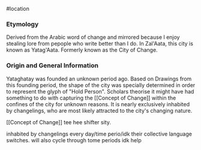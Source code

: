 #location 
### Etymology
Derived from the Arabic word of change and mirrored because I enjoy stealing lore from pepople who write better than I do.
In Zal'Aata, this city is known as Yatag'Aata.
Formerly known as the City of Change.

### Origin and General Information
Yataghatay was founded an unknown period ago. Based on Drawings from this founding period, the shape of the city was specially determined in order to represent the glyph of "Hold Person". Scholars theorise it might have had something to do with capturing the [[Concept of Change]] within the confines of the city for unknown reasons.
It is nearly exclusively inhabited by changelings, who are most likely attracted to the city's changing nature. 

[[Concept of Change]]
tee hee shifter sity.

inhabited by changelings
every day/time perio/idk their collective language switches.
will also cycle through tome periods
idk
help

